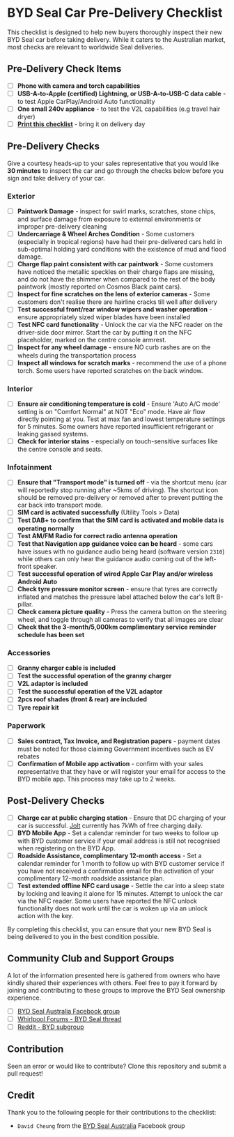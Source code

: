# BYD Seal Car Pre-Delivery Checklist

This checklist is designed to help new buyers thoroughly inspect their new BYD Seal car before taking delivery. While it caters to the Australian market, most checks are relevant to worldwide Seal deliveries. 

## Pre-Delivery Check Items
- [ ] **Phone with camera and torch capabilities**
- [ ] **USB-A-to-Apple (certified) Lightning, or USB-A-to-USB-C data cable** - to test Apple CarPlay/Android Auto functionality
- [ ] **One small 240v appliance** - to test the V2L capabilities (e.g travel hair dryer)
- [ ] **[Print this checklist](https://raw.githubusercontent.com/meistro2k/byd-car-predelivery/main/seal.md)** - bring it on delivery day

## Pre-Delivery Checks

Give a courtesy heads-up to your sales representative that you would like **30 minutes** to inspect the car and go through the checks below before you sign and take delivery of your car.

### Exterior

- [ ] **Paintwork Damage** - inspect for swirl marks, scratches, stone chips, and surface damage from exposure to external environments or improper pre-delivery cleaning
- [ ] **Undercarriage & Wheel Arches Condition** -  Some customers (especially in tropical regions) have had their pre-delivered cars held in sub-optimal holding yard conditions with the existence of mud and flood damage.
- [ ] **Charge flap paint consistent with car paintwork** - Some customers have noticed the metallic speckles on their charge flaps are missing, and do not have the shimmer when compared to the rest of the body paintwork (mostly reported on Cosmos Black paint cars). 
- [ ] **Inspect for fine scratches on the lens of exterior cameras** - Some customers don't realise there are hairline cracks till well after delivery
- [ ] **Test successful front/rear window wipers and washer operation** - ensure appropriately sized wiper blades have been installed
- [ ] **Test NFC card functionality** - Unlock the car via the NFC reader on the driver-side door mirror. Start the car by putting it on the NFC placeholder, marked on the centre console armrest.
- [ ] **Inspect for any wheel damage** - ensure NO curb rashes are on the wheels during the transportation process
- [ ] **Inspect all windows for scratch marks** - recommend the use of a phone torch. Some users have reported scratches on the back window.

### Interior

- [ ] **Ensure air conditioning temperature is cold** - Ensure 'Auto A/C mode' setting is on "Comfort Normal" at NOT "Eco" mode. Have air flow directly pointing at you. Test at max fan and lowest temperature settings for 5 minutes. Some owners have reported insufficient refrigerant or leaking gassed systems.
- [ ] **Check for interior stains** - especially on touch-sensitive surfaces like the centre console and seats.

### Infotainment

- [ ] **Ensure that "Transport mode" is turned off** - via the shortcut menu (car will reportedly stop running after ~5kms of driving). The shortcut icon should be removed pre-delivery or removed after to prevent putting the car back into transport mode.
- [ ] **SIM card is activated successfully** (Utility Tools > Data)
- [ ] **Test DAB+ to confirm that the SIM card is activated and mobile data is operating normally**
- [ ] **Test AM/FM Radio for correct radio antenna operation**
- [ ] **Test that Navigation app guidance voice can be heard** - some cars have issues with no guidance audio being heard (software version `2310`) while others can only hear the guidance audio coming out of the left-front speaker.
- [ ] **Test successful operation of wired Apple Car Play and/or wireless Android Auto**
- [ ] **Check tyre pressure monitor screen** - ensure that tyres are correctly inflated and matches the pressure label attached below the car's left B-pillar.
- [ ] **Check camera picture quality** - Press the camera button on the steering wheel, and toggle through all cameras to verify that all images are clear
- [ ] **Check that the 3-month/5,000km complimentary service reminder schedule has been set**

### Accessories

- [ ] **Granny charger cable is included**
- [ ] **Test the successful operation of the granny charger**
- [ ] **V2L adaptor is included**
- [ ] **Test the successful operation of the V2L adaptor**
- [ ] **2pcs roof shades (front & rear) are included**
- [ ] **Tyre repair kit**

### Paperwork

- [ ] **Sales contract, Tax Invoice, and Registration papers** - payment dates must be noted for those claiming Government incentives such as EV rebates
- [ ] **Confirmation of Mobile app activation** - confirm with your sales representative that they have or will register your email for access to the BYD mobile app. This process may take up to 2 weeks.

## Post-Delivery Checks

- [ ] **Charge car at public charging station** - Ensure that DC charging of your car is successful. [Jolt](https://jolt.com.au/) currently has 7kWh of free charging daily.
- [ ] **BYD Mobile App** - Set a calendar reminder for two weeks to follow up with BYD customer service if your email address is still not recognised when registering on the BYD App.
- [ ] **Roadside Assistance, complimentary 12-month access** - Set a calendar reminder for 1 month to follow up with BYD customer service if you have not received a confirmation email for the activation of your complimentary 12-month roadside assistance plan.
- [ ] **Test extended offline NFC card usage** - Settle the car into a sleep state by locking and leaving it alone for 15 minutes. Attempt to unlock the car via the NFC reader. Some users have reported the NFC unlock functionality does not work until the car is woken up via an unlock action with the key.

By completing this checklist, you can ensure that your new BYD Seal is being delivered to you in the best condition possible.

## Community Club and Support Groups

A lot of the information presented here is gathered from owners who have kindly shared their experiences with others. Feel free to pay it forward by joining and contributing to these groups to improve the BYD Seal ownership experience.

- [ ] [BYD Seal Australia Facebook group](https://www.facebook.com/groups/349743024299496)
- [ ] [Whirlpool Forums - BYD Seal thread](https://forums.whirlpool.net.au/thread/96yz8qz6)
- [ ] [Reddit - BYD subgroup](https://www.reddit.com/r/BYD/)

## Contribution

Seen an error or would like to contribute? Clone this repository and submit a pull request!

## Credit

Thank you to the following people for their contributions to the checklist: 

- `David Cheung` from the [BYD Seal Australia](https://www.facebook.com/groups/349743024299496) Facebook group
